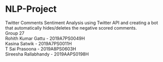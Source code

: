 # NLP-Project
Twitter Comments Sentiment Analysis using Twitter API and creating a bot that automatically hides/deletes the negative scored comments. </br>
Group 27 </br>
Rohith Kumar Gattu - 2019A7PS0049H </br>
Kasina Satwik - 2019A7PS0011H </br>
T Sai Prasoona - 2019A8PS0603H </br>
Sireesha Rallabhandy - 2019AAPS0198H
